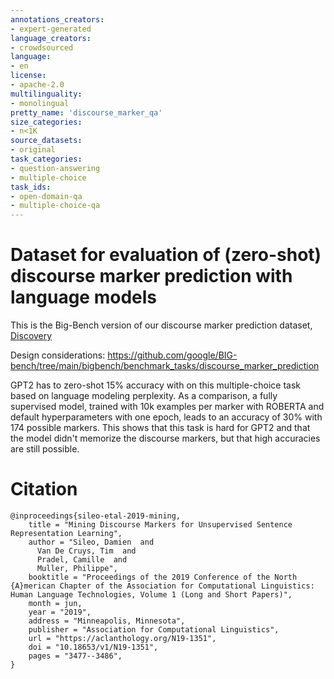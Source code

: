 ```yaml
---
annotations_creators:
- expert-generated
language_creators:
- crowdsourced
language:
- en
license:
- apache-2.0
multilinguality:
- monolingual
pretty_name: 'discourse_marker_qa'
size_categories:
- n<1K
source_datasets:
- original
task_categories:
- question-answering
- multiple-choice
task_ids:
- open-domain-qa
- multiple-choice-qa
---
```


# Dataset for evaluation of (zero-shot) discourse marker prediction with language models

This is the Big-Bench version of our discourse marker prediction dataset, [Discovery](https://huggingface.co/datasets/discovery)

Design considerations:
<https://github.com/google/BIG-bench/tree/main/bigbench/benchmark_tasks/discourse_marker_prediction>

GPT2 has to zero-shot 15% accuracy with on this multiple-choice task based on language modeling perplexity. As a comparison, a fully supervised model, trained with 10k examples per marker with ROBERTA and default hyperparameters with one epoch, leads to an accuracy of 30% with 174 possible markers. This shows that this task is hard for GPT2 and that the model didn't memorize the discourse markers, but that high accuracies are still possible.

# Citation
```
@inproceedings{sileo-etal-2019-mining,
    title = "Mining Discourse Markers for Unsupervised Sentence Representation Learning",
    author = "Sileo, Damien  and
      Van De Cruys, Tim  and
      Pradel, Camille  and
      Muller, Philippe",
    booktitle = "Proceedings of the 2019 Conference of the North {A}merican Chapter of the Association for Computational Linguistics: Human Language Technologies, Volume 1 (Long and Short Papers)",
    month = jun,
    year = "2019",
    address = "Minneapolis, Minnesota",
    publisher = "Association for Computational Linguistics",
    url = "https://aclanthology.org/N19-1351",
    doi = "10.18653/v1/N19-1351",
    pages = "3477--3486",
}
```